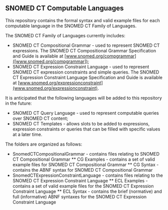 ## SNOMED CT Computable Languages

This repository contains the formal syntax and valid example files for each computable language in the SNOMED CT Family of Languages.

The SNOMED CT Family of Languages currently includes:
* SNOMED CT Compositional Grammar - used to represent SNOMED CT expressions. The SNOMED CT Compositional Grammar Specification and Guide is available at [www.snomed.org/compgrammar]([www.snomed.org/compgrammar]);
* SNOMED CT Expression Constraint Language - used to represent SNOMED CT expression constraints and simple queries. The SNOMED CT Expression Constraint Language Specification and Guide is available at [www.snomed.org/expressionconstraint](www.snomed.org/expressionconstraint).

It is anticipated that the following languages will be added to this repository in the future:
* SNOMED CT Query Language - used to represent computable queries over SNOMED CT content;
* SNOMED CT Templates - allows slots to be added to expressions, expression constraints or queries that can be filled with specific values at a later time.

The folders are organized as follows:
* SnomedCTCompositionalGrammar - contains files relating to SNOMED CT Compositional Grammar
** CG Examples - contains a set of valid example files for SNOMED CT Compositional Grammar
** CG Syntax - contains the ABNF syntax for SNOMED CT  Compositional Grammar
* SnomedCTExpressionConstraintLanguage - contains files relating to the SNOMED CT Expression Constraint Language
** ECL Examples - contains a set of valid example files for the SNOMED CT  Expression Constraint Language
** ECL Syntax - contains the brief (normative) and full (informative) ABNF syntaxes for the SNOMED CT  Expression Constraint Language
